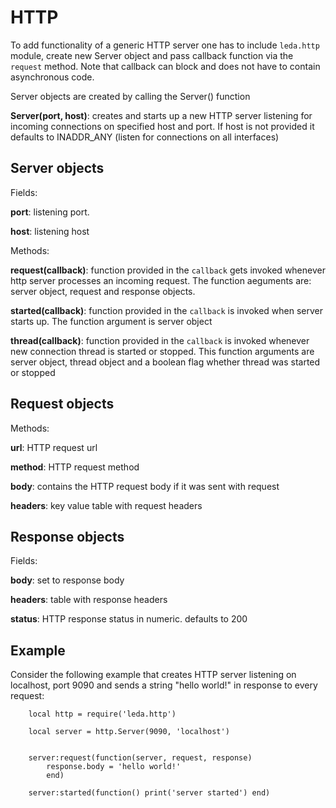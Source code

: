 HTTP
====

To add functionality of a generic HTTP server one has to include `leda.http` module, create new  Server object and pass callback function via the `request` method. Note that callback can block and does not have to contain asynchronous code.

Server objects are created by calling the Server() function

**Server(port, host)**: creates and starts up a new HTTP server listening for incoming connections on specified host and port. If host is not provided it defaults to INADDR_ANY (listen for connections on all interfaces)

## Server objects

Fields:

**port**: listening port. 

**host**: listening host

Methods:

**request(callback)**:  function provided in the `callback` gets invoked whenever http server processes an incoming request. The function aeguments are: server object, request and response objects. 

**started(callback)**: function provided in the `callback` is invoked when server starts up.  The function argument is server object

**thread(callback)**: function provided in the `callback` is invoked whenever new connection thread is started or stopped. This function arguments are server object, thread object and a boolean flag whether thread was started or stopped

 
## Request objects

Methods:

**url**: HTTP request url

**method**: HTTP request method

**body**: contains the HTTP request body if it was sent with request

**headers**: key value table with request headers

## Response objects

Fields:

**body**: set to response body

**headers**: table with response headers

**status**: HTTP response status in numeric. defaults to 200

## Example

Consider the following example that creates HTTP server listening on localhost, port 9090 and sends a string "hello world!" in response to every request:

        local http = require('leda.http')

        local server = http.Server(9090, 'localhost')


        server:request(function(server, request, response)
            response.body = 'hello world!'
            end)
            
        server:started(function() print('server started') end)    



        





